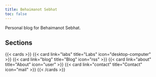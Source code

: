 ```yaml
---
title: Behaimanot Sebhat
toc: false
---
```


Personal blog for Behaimanot Sebhat.

## Sections

{{< cards >}}
  {{< card link="labs" title="Labs" icon="desktop-computer" >}}
  {{< card link="blog" title="Blog" icon="rss" >}}
  {{< card link="about" title="About" icon="user" >}}
  {{< card link="contact" title="Contact" icon="mail" >}}
{{< /cards >}}
